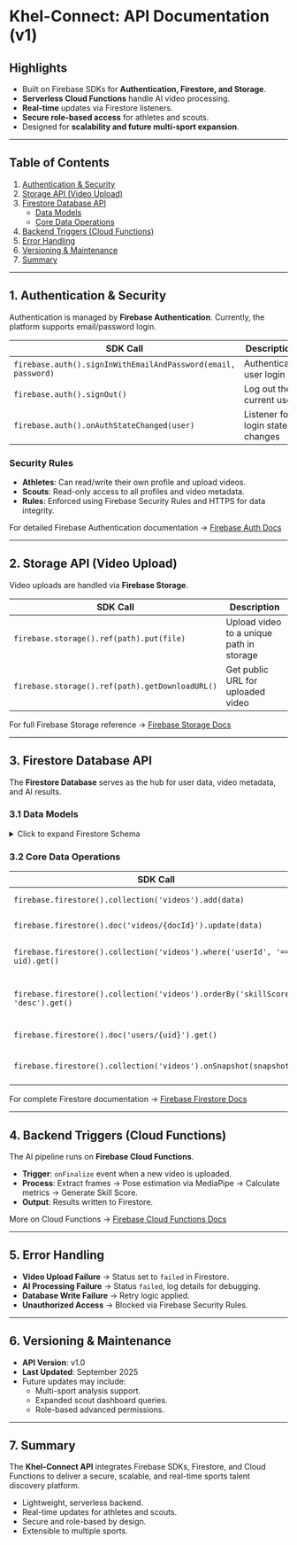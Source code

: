 # Khel-Connect: API Documentation (v1)

## Highlights
- Built on Firebase SDKs for **Authentication, Firestore, and Storage**.  
- **Serverless Cloud Functions** handle AI video processing.  
- **Real-time** updates via Firestore listeners.  
- **Secure role-based access** for athletes and scouts.  
- Designed for **scalability and future multi-sport expansion**.  

---

## Table of Contents
1. [Authentication & Security](#1-authentication--security)  
2. [Storage API (Video Upload)](#2-storage-api-video-upload)  
3. [Firestore Database API](#3-firestore-database-api)  
   - [Data Models](#31-data-models)  
   - [Core Data Operations](#32-core-data-operations)  
4. [Backend Triggers (Cloud Functions)](#4-backend-triggers-cloud-functions)  
5. [Error Handling](#5-error-handling)  
6. [Versioning & Maintenance](#6-versioning--maintenance)  
7. [Summary](#7-summary)  

---

## 1. Authentication & Security
Authentication is managed by **Firebase Authentication**. Currently, the platform supports email/password login.  

| SDK Call | Description |
|----------|-------------|
| `firebase.auth().signInWithEmailAndPassword(email, password)` | Authenticate user login |
| `firebase.auth().signOut()` | Log out the current user |
| `firebase.auth().onAuthStateChanged(user)` | Listener for login state changes |

### Security Rules
- **Athletes**: Can read/write their own profile and upload videos.  
- **Scouts**: Read-only access to all profiles and video metadata.  
- **Rules**: Enforced using Firebase Security Rules and HTTPS for data integrity.  

For detailed Firebase Authentication documentation → [Firebase Auth Docs](https://firebase.google.com/docs/auth)  

---

## 2. Storage API (Video Upload)
Video uploads are handled via **Firebase Storage**.  

| SDK Call | Description |
|----------|-------------|
| `firebase.storage().ref(path).put(file)` | Upload video to a unique path in storage |
| `firebase.storage().ref(path).getDownloadURL()` | Get public URL for uploaded video |

For full Firebase Storage reference → [Firebase Storage Docs](https://firebase.google.com/docs/storage)  

---

## 3. Firestore Database API
The **Firestore Database** serves as the hub for user data, video metadata, and AI results.  

### 3.1 Data Models
<details>
<summary>Click to expand Firestore Schema</summary>

#### Users Collection
- Path: `/users/{uid}`  
- Document ID: `uid` (from Firebase Authentication)  

| Field | Type | Description |
|-------|------|-------------|
| name | string | Full name |
| email | string | Email address |
| location | string | City/State |
| sport | string | Primary sport (default: Cricket) |
| role | string | `athlete` or `scout` |

#### Videos Collection
- Path: `/videos/{documentId}`  
- Document ID: Auto-generated  

| Field | Type | Description |
|-------|------|-------------|
| userId | string | Reference to the user who uploaded the video |
| videoUrl | string | Public Firebase Storage URL |
| uploadTimestamp | timestamp | Upload time |
| status | string | `processing`, `complete`, `failed` |
| skillScore | number | AI-generated score |
| analysisMetrics | map/object | e.g., { armAngle: 90, swingSpeed: 75 } |

</details>

### 3.2 Core Data Operations
| SDK Call | Path | Description |
|----------|------|-------------|
| `firebase.firestore().collection('videos').add(data)` | `/videos` | Create a new video record |
| `firebase.firestore().doc('videos/{docId}').update(data)` | `/videos/{docId}` | Update with AI results |
| `firebase.firestore().collection('videos').where('userId', '==', uid).get()` | `/videos` | Fetch all videos for a user |
| `firebase.firestore().collection('videos').orderBy('skillScore', 'desc').get()` | `/videos` | Retrieve leaderboard (requires index) |
| `firebase.firestore().doc('users/{uid}').get()` | `/users/{uid}` | Retrieve user profile |
| `firebase.firestore().collection('videos').onSnapshot(snapshot)` | `/videos` | Real-time video status/results |

For complete Firestore documentation → [Firebase Firestore Docs](https://firebase.google.com/docs/firestore)  

---

## 4. Backend Triggers (Cloud Functions)
The AI pipeline runs on **Firebase Cloud Functions**.  

- **Trigger**: `onFinalize` event when a new video is uploaded.  
- **Process**: Extract frames → Pose estimation via MediaPipe → Calculate metrics → Generate Skill Score.  
- **Output**: Results written to Firestore.  

More on Cloud Functions → [Firebase Cloud Functions Docs](https://firebase.google.com/docs/functions)  

---

## 5. Error Handling
- **Video Upload Failure** → Status set to `failed` in Firestore.  
- **AI Processing Failure** → Status `failed`, log details for debugging.  
- **Database Write Failure** → Retry logic applied.  
- **Unauthorized Access** → Blocked via Firebase Security Rules.  

---

## 6. Versioning & Maintenance
- **API Version**: v1.0  
- **Last Updated**: September 2025  
- Future updates may include:  
  - Multi-sport analysis support.  
  - Expanded scout dashboard queries.  
  - Role-based advanced permissions.  

---

## 7. Summary
The **Khel-Connect API** integrates Firebase SDKs, Firestore, and Cloud Functions to deliver a secure, scalable, and real-time sports talent discovery platform.  

- Lightweight, serverless backend.  
- Real-time updates for athletes and scouts.  
- Secure and role-based by design.  
- Extensible to multiple sports.  
